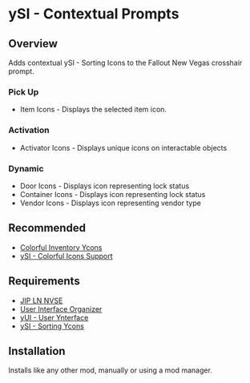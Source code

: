 # ySI - Contextual Prompts

## Overview
Adds contextual ySI - Sorting Icons to the Fallout New Vegas crosshair prompt.

### Pick Up
- Item Icons - Displays the selected item icon.

### Activation
- Activator Icons - Displays unique icons on interactable objects

### Dynamic
- Door Icons - Displays icon representing lock status
- Container Icons - Displays icon representing lock status
- Vendor Icons - Displays icon representing vendor type

## Recommended
- [Colorful Inventory Ycons](https://www.nexusmods.com/newvegas/mods/78674)
- [ySI - Colorful Icons Support](https://www.nexusmods.com/newvegas/mods/85075)

## Requirements
- [JIP LN NVSE](https://www.nexusmods.com/newvegas/mods/58277)
- [User Interface Organizer](https://www.nexusmods.com/newvegas/mods/57174)
- [yUI - User Ynterface](https://www.nexusmods.com/newvegas/mods/74357)
- [ySI - Sorting Ycons](https://www.nexusmods.com/newvegas/mods/74358)

## Installation
Installs like any other mod, manually or using a mod manager.